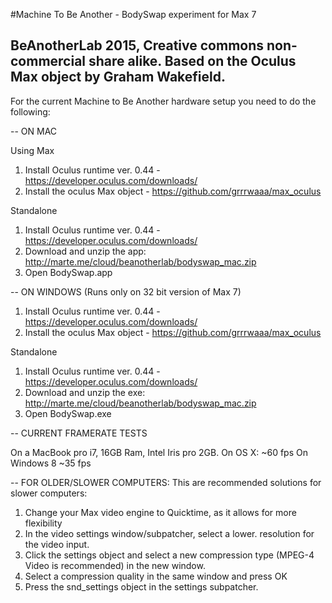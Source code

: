 #Machine To Be Another - BodySwap experiment for Max 7

BeAnotherLab 2015, Creative commons non-commercial share alike. Based on the Oculus Max object by Graham Wakefield.
--

For the current Machine to Be Another hardware setup you need to do the following:

--
ON MAC 

Using Max

1. Install Oculus runtime ver. 0.44 - https://developer.oculus.com/downloads/
2. Install the oculus Max object - https://github.com/grrrwaaa/max_oculus

Standalone  

1. Install Oculus runtime ver. 0.44 - https://developer.oculus.com/downloads/
2. Download and unzip the app: http://marte.me/cloud/beanotherlab/bodyswap_mac.zip 
3. Open BodySwap.app

--
ON WINDOWS
(Runs only on 32 bit version of Max 7)

1. Install Oculus runtime ver. 0.44 - https://developer.oculus.com/downloads/
2. Install the oculus Max object - https://github.com/grrrwaaa/max_oculus

Standalone  

1. Install Oculus runtime ver. 0.44 - https://developer.oculus.com/downloads/
2. Download and unzip the exe: http://marte.me/cloud/beanotherlab/bodyswap_mac.zip
3. Open BodySwap.exe

--
CURRENT FRAMERATE TESTS

On a MacBook pro i7, 16GB Ram, Intel Iris pro 2GB.
  On OS X: ~60 fps
  On Windows 8 ~35 fps
  
--
FOR OLDER/SLOWER COMPUTERS:
This are recommended solutions for slower computers:

1. Change your Max video engine to Quicktime, as it allows for more flexibility
2. In the video settings window/subpatcher, select a lower. resolution for the video input. 
3. Click the settings object and select a new compression type (MPEG-4 Video is recommended) in the new window.
4. Select a compression quality in the same window and press OK
5. Press the snd_settings object in the settings subpatcher.
